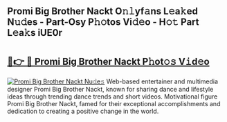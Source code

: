 ## Promi Big Brother Nackt O𝚗𝚕yf𝚊ns L𝚎a𝚔ed N𝚞𝚍es - Part-Osy P𝚑𝚘tos Vi𝚍𝚎o - H𝚘𝚝 Part L𝚎a𝚔s iUE0r

# <h2><a href="http://kfcfg1.oniu.top/?m=Promi+Big+Brother+Nackt">🔗👉 🔴 Promi Big Brother Nackt P𝚑ot𝚘𝚜 V𝚒d𝚎o</a></h2>

[![Promi Big Brother Nackt Nu𝚍e𝚜](https://i.imgur.com/0qMVB7G.gif)](http://kfcfg1.oniu.top/?m=Promi+Big+Brother+Nackt)
Web-based entertainer and multimedia designer Promi Big Brother Nackt, known for sharing dance and lifestyle ideas through trending dance trends and short videos. Motivational figure Promi Big Brother Nackt, famed for their exceptional accomplishments and dedication to creating a positive change in the world.  
